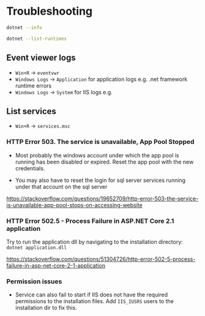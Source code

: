 # Troubleshooting

```sh
dotnet --info

dotnet --list-runtimes
```

## Event viewer logs

*  `Win+R` -> `eventvwr`
* `Windows Logs` -> `Application` for application logs e.g. .net framework runtime errors
* `Windows Logs` -> `System` for IIS logs e.g.

## List services

* `Win+R` -> `services.msc`

### HTTP Error 503. The service is unavailable, App Pool Stopped

* Most probably the windows account under which the app pool is running has been disabled or expired. Reset the app pool with the new credentials. 

* You may also have to reset the login for sql server services running under that account on the sql server

https://stackoverflow.com/questions/19652709/http-error-503-the-service-is-unavailable-app-pool-stops-on-accessing-website

### HTTP Error 502.5 - Process Failure in ASP.NET Core 2.1 application

Try to run the application dll by navigating to the installation directory: `dotnet application.dll`

https://stackoverflow.com/questions/51304726/http-error-502-5-process-failure-in-asp-net-core-2-1-application

### Permission issues

* Service can also fail to start if IIS does not have the required permissions to the installation files. Add `IIS_IUSRS` users to the installation dir to fix this.